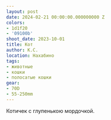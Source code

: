 ```yaml
---
layout: post
date: 2024-02-21 00:00:00.000000000 Z
colors:
- 1d1f20
- '09100b'
shoot_date: 2023-10-01
title: Кот
author: К.С.
location: Нахабино
tags:
- животные
- кошки
- полосатые кошки
gear:
- 70D
- 55-250mm
---
```

Котичек с глупенькою мордочкой.

